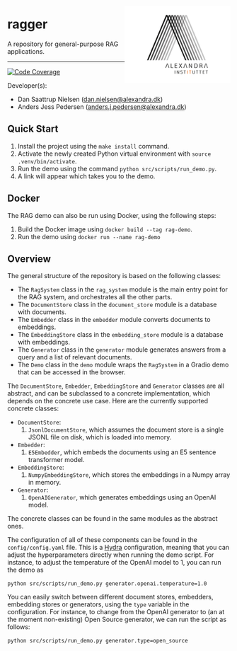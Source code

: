 <a href="https://github.com/alexandrainst/ragger"><img src="https://github.com/alexandrainst/ragger/raw/main/gfx/alexandra_logo.png" width="239" height="175" align="right" /></a>
# ragger

A repository for general-purpose RAG applications.

______________________________________________________________________
[![Code Coverage](https://img.shields.io/badge/Coverage-86%25-yellowgreen.svg)](https://github.com/alexandrainst/ragger/tree/main/tests)


Developer(s):

- Dan Saattrup Nielsen (dan.nielsen@alexandra.dk)
- Anders Jess Pedersen (anders.j.pedersen@alexandra.dk)


## Quick Start

1. Install the project using the `make install` command.
2. Activate the newly created Python virtual environment with `source
   .venv/bin/activate`.
3. Run the demo using the command `python src/scripts/run_demo.py`.
4. A link will appear which takes you to the demo.


## Docker

The RAG demo can also be run using Docker, using the following steps:

1. Build the Docker image using `docker build --tag rag-demo`.
2. Run the demo using `docker run --name rag-demo`


## Overview

The general structure of the repository is based on the following classes:

- The `RagSystem` class in the `rag_system` module is the main entry point for the RAG
  system, and orchestrates all the other parts.
- The `DocumentStore` class in the `document_store` module is a database with documents.
- The `Embedder` class in the `embedder` module converts documents to embeddings.
- The `EmbeddingStore` class in the `embedding_store` module is a database with
  embeddings.
- The `Generator` class in the `generator` module generates answers from a query and a
  list of relevant documents.
- The `Demo` class in the `demo` module wraps the `RagSystem` in a Gradio demo that can
  be accessed in the browser.

The `DocumentStore`, `Embedder`, `EmbeddingStore` and `Generator` classes are all
abstract, and can be subclassed to a concrete implementation, which depends on the
concrete use case. Here are the currently supported concrete classes:

- `DocumentStore`:
    1. `JsonlDocumentStore`, which assumes the document store is a single JSONL file on
       disk, which is loaded into memory.
- `Embedder`:
    1. `E5Embedder`, which embeds the documents using an E5 sentence transformer model.
- `EmbeddingStore`:
    1. `NumpyEmbeddingStore`, which stores the embeddings in a Numpy array in memory.
- `Generator`:
    1. `OpenAIGenerator`, which generates embeddings using an OpenAI model.

The concrete classes can be found in the same modules as the abstract ones.

The configuration of all of these components can be found in the `config/config.yaml`
file. This is a [Hydra](https://hydra.cc) configuration, meaning that you can adjust
the hyperparameters directly when running the demo script. For instance, to adjust the
temperature of the OpenAI model to 1, you can run the demo as

```
python src/scripts/run_demo.py generator.openai.temperature=1.0
```

You can easily switch between different document stores, embedders, embedding stores or
generators, using the `type` variable in the configuration. For instance, to change
from the OpenAI generator to (an at the moment non-existing) Open Source generator, we
can run the script as follows:

```
python src/scripts/run_demo.py generator.type=open_source
```
